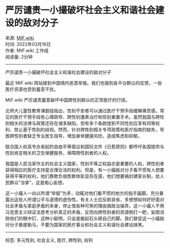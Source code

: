 # 严厉谴责一小撮破坏社会主义和谐社会建设的敌对分子

来源: [MtF.wiki](https://mtf.wiki/zh-cn/blog/statement-2022-3/)  
时间: 2022年03月16日  
作者: MtF.wiki 工作组  
阅读量: 2分钟  

---

严厉谴责一小撮破坏社会主义和谐社会建设的敌对分子

最近 MtF.wiki 网站接到中国境内恶意举报。我们也接到各平台群众的反馈，一些医疗资源也受到蓄意干扰。

MtF.wiki 严厉谴责蓄意破坏中国跨性别群众的正常医疗的行径。

北师大儿童性教育课题组指出，性别不安者可以通过医疗干预手段缓解痛苦感。常见的医疗干预手段有心理疏导、跨性别激素治疗和性别重置手术。虽然我国与跨性别相关的法律与政策还存在诸多缺陷，但有多个条款提到不同性别应享有同等权利、禁止基于性别的歧视。然而，针对跨性别相关专项政策和医疗指南的缺失，导致跨性别者缺乏专业医生指导，增加身体健康风险，造成焦虑和抑郁。

联合国人权高专办发起的自由平等倡议和国际文件《日惹原则》都呼吁各国提供与性别肯定相关的卫生保健服务，保障跨性别者的人权。

我国是人民当家作主的社会主义国家，性别平等之权益亦是重要的人权，跨性别者获得相应的医疗支持是合理合法的权利。但是，有一小撮敌对分子看不惯有人想要获得平等的权利，他们靠欺负弱势群体彰显存在感，他们想要搞封建家长制，给人民群众“当爹”，这是痴心妄想。

这一小撮人一向以所谓“举报”为矛，动辄对他们看不惯的地方的指手画脚。充分暴露出这些人所谓公平与道德的虚伪性。有关人士应反躬自省，多想想如何好好面对社会矛盾与家庭矛盾的本身，停止借各种可笑的理由搞政治操弄。这一小撮人不用马克思主义辩证法思考分析真正的矛盾，反而向跨性别者的资源倒打一耙，妄图消除他们的眼中钉，这种小聪明，只会是搬起石头砸自己的脚。我们督促这一小撮敌对分子悬崖勒马，不要为国家的医疗事业和社会主义和谐社会建设抹黑。 

--- 
标签: 多元性别, 社会主义, 医疗, 跨性别, 权利